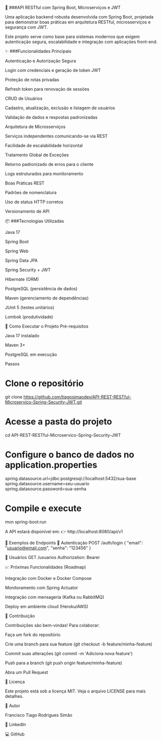 🔐 ###API RESTful com Spring Boot, Microserviços e JWT

Uma aplicação backend robusta desenvolvida com Spring Boot, projetada para demonstrar boas práticas em arquitetura RESTful, microsserviços e segurança com JWT.

Este projeto serve como base para sistemas modernos que exigem autenticação segura, escalabilidade e integração com aplicações front-end.

✨ ###Funcionalidades Principais

Autenticação e Autorização Segura

Login com credenciais e geração de token JWT

Proteção de rotas privadas

Refresh token para renovação de sessões

CRUD de Usuários

Cadastro, atualização, exclusão e listagem de usuários

Validação de dados e respostas padronizadas

Arquitetura de Microsserviços

Serviços independentes comunicando-se via REST

Facilidade de escalabilidade horizontal

Tratamento Global de Exceções

Retorno padronizado de erros para o cliente

Logs estruturados para monitoramento

Boas Práticas REST

Padrões de nomenclatura

Uso de status HTTP corretos

Versionamento de API

📦 ###Tecnologias Utilizadas

Java 17

Spring Boot 

Spring Web

Spring Data JPA

Spring Security + JWT

Hibernate (ORM)

PostgreSQL (persistência de dados)

Maven (gerenciamento de dependências)

JUnit 5 (testes unitários)

Lombok (produtividade)

🚀 Como Executar o Projeto
Pré-requisitos

Java 17 instalado

Maven 3+

PostgreSQL em execução

Passos
# Clone o repositório
git clone https://github.com/tiagosimaodev/API-REST-RESTful-Microservico-Spring-Security-JWT.git

# Acesse a pasta do projeto
cd API-REST-RESTful-Microservico-Spring-Security-JWT

# Configure o banco de dados no application.properties
spring.datasource.url=jdbc:postgresql://localhost:5432/sua-base
spring.datasource.username=seu-usuario
spring.datasource.password=sua-senha

# Compile e execute
mvn spring-boot:run


A API estará disponível em:
👉 http://localhost:8080/api/v1

📄 Exemplos de Endpoints
🔑 Autenticação
POST /auth/login
{
  "email": "usuario@email.com",
  "senha": "123456"
}

👤 Usuários
GET /usuarios
Authorization: Bearer <seu-token>

📈 Próximas Funcionalidades (Roadmap)

Integração com Docker e Docker Compose

Monitoramento com Spring Actuator

Integração com mensageria (Kafka ou RabbitMQ)

Deploy em ambiente cloud (Heroku/AWS)

🤝 Contribuição

Contribuições são bem-vindas! Para colaborar:

Faça um fork do repositório

Crie uma branch para sua feature (git checkout -b feature/minha-feature)

Commit suas alterações (git commit -m 'Adiciona nova feature')

Push para a branch (git push origin feature/minha-feature)

Abra um Pull Request

📄 Licença

Este projeto está sob a licença MIT. Veja o arquivo LICENSE
 para mais detalhes.

👤 Autor

Francisco Tiago Rodrigues Simão

💼 LinkedIn

💻 GitHub
